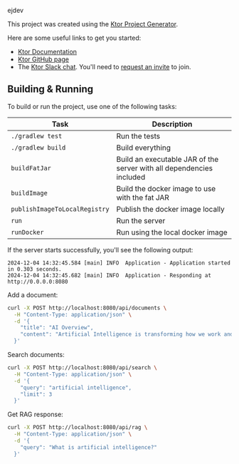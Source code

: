  ejdev

This project was created using the [Ktor Project Generator](https://start.ktor.io).

Here are some useful links to get you started:

- [Ktor Documentation](https://ktor.io/docs/home.html)
- [Ktor GitHub page](https://github.com/ktorio/ktor)
- The [Ktor Slack chat](https://app.slack.com/client/T09229ZC6/C0A974TJ9). You'll need to [request an invite](https://surveys.jetbrains.com/s3/kotlin-slack-sign-up) to join.

## Building & Running

To build or run the project, use one of the following tasks:

| Task                          | Description                                                          |
| -------------------------------|---------------------------------------------------------------------- |
| `./gradlew test`              | Run the tests                                                        |
| `./gradlew build`             | Build everything                                                     |
| `buildFatJar`                 | Build an executable JAR of the server with all dependencies included |
| `buildImage`                  | Build the docker image to use with the fat JAR                       |
| `publishImageToLocalRegistry` | Publish the docker image locally                                     |
| `run`                         | Run the server                                                       |
| `runDocker`                   | Run using the local docker image                                     |

If the server starts successfully, you'll see the following output:

```
2024-12-04 14:32:45.584 [main] INFO  Application - Application started in 0.303 seconds.
2024-12-04 14:32:45.682 [main] INFO  Application - Responding at http://0.0.0.0:8080
```
Add a document:
```bash
curl -X POST http://localhost:8080/api/documents \
  -H "Content-Type: application/json" \
  -d '{
    "title": "AI Overview",
    "content": "Artificial Intelligence is transforming how we work and live..."
  }'
```

Search documents:
```bash
curl -X POST http://localhost:8080/api/search \
  -H "Content-Type: application/json" \
  -d '{
    "query": "artificial intelligence",
    "limit": 3
  }'
```

Get RAG response:
```bash
curl -X POST http://localhost:8080/api/rag \
  -H "Content-Type: application/json" \
  -d '{
    "query": "What is artificial intelligence?"
  }'
```